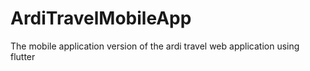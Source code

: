 # ArdiTravelMobileApp
The mobile application version of the ardi travel web application using flutter
